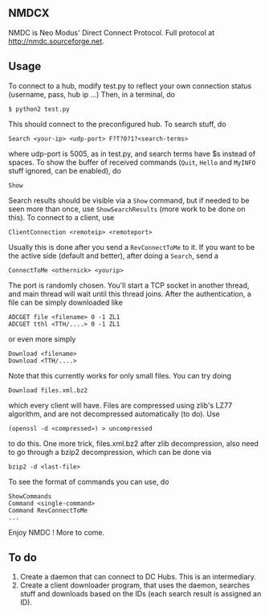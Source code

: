 NMDCX
------
NMDC is Neo Modus' Direct Connect Protocol. Full protocol at http://nmdc.sourceforge.net.

Usage
-----
To connect to a hub, modify test.py to reflect your own connection status (username, pass, hub ip ...)
Then, in a terminal, do

```
$ python2 test.py
```

This should connect to the preconfigured hub. To search stuff, do

```
Search <your-ip> <udp-port> F?T?0?1?<search-terms>
```

where udp-port is 5005, as in test.py, and search terms have $s instead of spaces. To show the buffer of received commands (`Quit`, `Hello` and `MyINFO` stuff ignored, can be enabled), do

```
Show
```

Search results should be visible via a `Show` command, but if needed to be seen more than once, use `ShowSearchResults` (more work to be done on this). To connect to a client, use

```
ClientConnection <remoteip> <remoteport>
```

Usually this is done after you send a `RevConnectToMe` to it. If you want to be the active side (default and better), after doing a `Search`, send a 

```
ConnectToMe <othernick> <yourip>
```

The port is randomly chosen. You'll start a TCP socket in another thread, and main thread will wait until this thread joins. After the authentication, a file can be simply downloaded like

```
ADCGET file <filename> 0 -1 ZL1
ADCGET tthl <TTH/....> 0 -1 ZL1
```

or even more simply

```
Download <filename>
Download <TTH/....>
```

Note that this currently works for only small files. You can try doing 

```
Download files.xml.bz2
```

which every client will have. Files are compressed using zlib's LZ77 algorithm, and are not decompressed automatically (to do). Use 

```
(openssl -d <compressed>) > uncompressed 
```

to do this. One more trick, files.xml.bz2 after zlib decompression, also need to go through a bzip2 decompression, which can be done via

```
bzip2 -d <last-file>
```

To see the format of commands you can use, do

```
ShowCommands
Command <single-command>
Command RevConnectToMe
...
```

Enjoy NMDC ! More to come.
   

To do
-----
1. Create a daemon that can connect to DC Hubs. This is an intermediary.
2. Create a client downloader program, that uses the daemon, searches stuff and downloads based on the IDs (each search result is assigned an ID).
